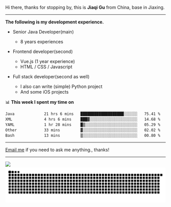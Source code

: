 Hi there, thanks for stopping by, this is **Jiaqi Gu** from China, base in Jiaxing.

---

**The following is my development experience.**

- Senior Java Developer(main)
  - 8 years experiences

- Frontend developer(second)
  - Vue.js (1 year experience)
  - HTML / CSS / Javascript
  
- Full stack developer(second as well)
  - I also can write (simple) Python project
  - And some iOS projects

📊 **This week I spent my time on**
<!--START_SECTION:waka-->

```txt
Java             21 hrs 6 mins   ███████████████████░░░░░░   75.41 %
XML              4 hrs 6 mins    ███▓░░░░░░░░░░░░░░░░░░░░░   14.68 %
YAML             1 hr 28 mins    █▒░░░░░░░░░░░░░░░░░░░░░░░   05.29 %
Other            33 mins         ▓░░░░░░░░░░░░░░░░░░░░░░░░   02.02 %
Bash             13 mins         ▒░░░░░░░░░░░░░░░░░░░░░░░░   00.80 %
```

<!--END_SECTION:waka-->

---

[Email me](mailto:htk2klwgr@mozmail.com?subject=Hiring_from_GitHub) if you need to ask me anything., thanks!

---

![]( https://visitor-badge.glitch.me/badge?page_id=githubgujiaqi)
![]( https://github.com/droid-Q/droid-Q/raw/output/github-contribution-grid-snake.svg#gh-dark-mode-only)
